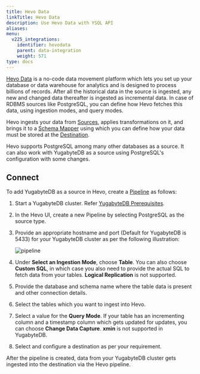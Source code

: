 ```yaml
---
title: Hevo Data
linkTitle: Hevo Data
description: Use Hevo Data with YSQL API
aliases:
menu:
  v225_integrations:
    identifier: hevodata
    parent: data-integration
    weight: 571
type: docs
---
```



[Hevo Data](https://hevodata.com/) is a no-code data movement platform which lets you set up your database or data warehouse for analytics and is designed to process billions of records.
After all the historical data in the source is ingested, any new and changed data thereafter is ingested as incremental data. In case of RDBMS sources like PostgreSQL, you can define how Hevo fetches this data, using ingestion modes, and query modes.

Hevo ingests your data from [Sources](https://docs.hevodata.com/sources/), applies transformations on it, and brings it to a [Schema Mapper](https://docs.hevodata.com/pipelines/schema-mapper/) using which you can define how your data must be stored at the [Destination](https://docs.hevodata.com/destinations/).

Hevo supports PostgreSQL among many other databases as a source. It can also work with YugabyteDB as a source using PostgreSQL's configuration with some changes.

## Connect

To add YugabyteDB as a source in Hevo, create a [Pipeline](https://docs.hevodata.com/pipelines/) as follows:

1. Start a YugabyteDB cluster. Refer [YugabyteDB Prerequisites](../tools/#yugabytedb-prerequisites).
1. In the Hevo UI, create a new Pipeline by selecting PostgreSQL as the source type.
1. Provide an appropriate hostname and port (Default for YugabyteDB is 5433) for your YugabyteDB cluster as per the following illustration:

   ![pipeline](/images/section_icons/develop/ecosystem/hevodata-setup.png)

1. Under **Select an Ingestion Mode**, choose **Table**. You can also choose **Custom SQL**, in which case you also need to provide the actual SQL to fetch data from your tables. **Logical Replication** is not supported.
1. Provide the database and schema name where the table data is present and other connection details.
1. Select the tables which you want to ingest into Hevo.
1. Select a value for the **Query Mode**. If your table has an incrementing column and a timestamp column which gets updated for updates, you can choose **Change Data Capture**. **xmin** is not supported in YugabyteDB.
1. Select and configure a destination as per your requirement.

After the pipeline is created, data from your YugabyteDB cluster gets ingested into the destination via the Hevo pipeline.

